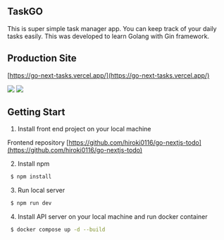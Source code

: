 ## TaskGO

This is super simple task manager app. You can keep track of your daily tasks easily. This was developed to learn Golang with Gin framework.

## Production Site 
[https://go-next-tasks.vercel.app/](https://go-next-tasks.vercel.app/)

<img src="https://res.cloudinary.com/sixty-seconds-idea-training-project/image/upload/v1671121225/ApplicationLayout/firstHalfTask_eizrqv.gif" />

<img src="https://res.cloudinary.com/sixty-seconds-idea-training-project/image/upload/v1671123366/ApplicationLayout/taskLastHafl_cm5naw.gif" />

## Getting Start

1. Install front end project on your local machine

Frontend repository [https://github.com/hiroki0116/go-nextjs-todo](https://github.com/hiroki0116/go-nextjs-todo)

2. Install npm
```bash
 $ npm install
``` 

3. Run local server
```bash
 $ npm run dev
```
4. Install API server on your local machine and run docker container
```bash
 $ docker compose up -d --build
```
